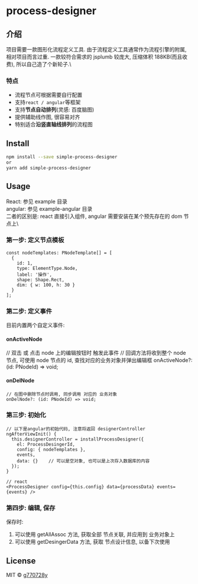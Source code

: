 # process-designer

## 介绍

项目需要一款图形化流程定义工具. 由于流程定义工具通常作为流程引擎的附属, 相对项目而言过重. 一款较符合需求的 jsplumb 较庞大, 压缩体积 188KB(而且收费), 所以自己造了个新轮子.\

### 特点

- 流程节点可根据需要自行配置
- 支持`react / angular`等框架
- 支持**节点自动排列**(灵感: 百度脑图)
- 提供辅助线作图, 很容易对齐
- 特别适合**沿竖直轴线排列**的流程图

## Install

```bash
npm install --save simple-process-designer
or
yarn add simple-process-designer
```

## Usage

React: 参见 example 目录\
angular: 参见 example-angular 目录\
二者的区别是: react 直接引入组件, angular 需要安装在某个预先存在的 dom 节点上\

### 第一步: 定义节点模板

    const nodeTemplates: PNodeTemplate[] = [
      {
        id: 1,
        type: ElementType.Node,
        label: '操作',
        shape: Shape.Rect,
        dim: { w: 100, h: 30 }
      }
    ];

### 第二步: 定义事件

目前内置两个自定义事件:

#### onActiveNode

// 双击 或 点击 node 上的编辑按钮时 触发此事件
// 回调方法将收到整个 node 节点, 可使用 node 节点的 id, 查找对应的业务对象并弹出编辑框
onActiveNode?: (id: PNodeId) => void;

#### onDelNode

    // 在图中删除节点时调用, 同步调用 对应的 业务对象
    onDelNode?: (id: PNodeId) => void;

### 第三步: 初始化

    // 以下是angular的初始代码, 注意将返回 designerController
    ngAfterViewInit() {
      this.designerController = installProcessDesigner({
        el: ProcessDesingerId,
        config: { nodeTemplates },
        events,
        data: {}    // 可以是空对象, 也可以是上次存入数据库的内容
      });
    }

    // react
    <ProcessDesigner config={this.config} data={processData} events={events} />

### 第四步: 编辑, 保存

保存时:

1. 可以使用 getAllAssoc 方法, 获取全部 节点关联, 并应用到 业务对象上
2. 可以使用 getDesingerData 方法, 获取 节点设计信息, 以备下次使用

## License

MIT © [g770728y](https://github.com/g770728y)
